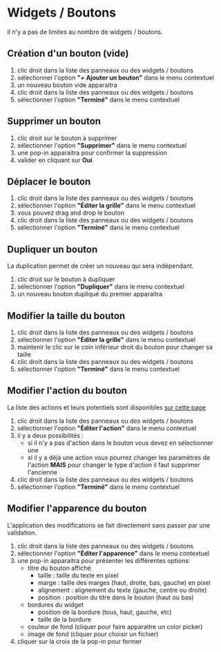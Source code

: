 # Widgets / Boutons

Il n'y a pas de limites au nombre de widgets / boutons. 

## Création d'un bouton (vide)
1. clic droit dans la liste des panneaux ou des widgets / boutons
2. sélectionner l'option **"+ Ajouter un bouton"** dans le menu contextuel
3. un nouveau bouton vide apparaitra
4. clic droit dans la liste des panneaux ou des widgets / boutons
5. sélectionner l'option **"Terminé"** dans le menu contextuel

## Supprimer un bouton
1. clic droit sur le bouton à supprimer
2. sélectionner l'option **"Supprimer"** dans le menu contextuel
3. une pop-in apparaitra pour confirmer la suppression
4. valider en cliquant sur **Oui**

## Déplacer le bouton
1. clic droit dans la liste des panneaux ou des widgets / boutons
2. sélectionner l'option **"Éditer la grille"** dans le menu contextuel
3. vous pouvez drag and drop le bouton
4. clic droit dans la liste des panneaux ou des widgets / boutons
5. sélectionner l'option **"Terminé"** dans le menu contextuel

## Dupliquer un bouton
La duplication permet de créer un nouveau qui sera indépendant.
1. clic droit sur le bouton à dupliquer
2. sélectionner l'option **"Dupliquer"** dans le menu contextuel
3. un nouveau bouton dupliqué du premier apparaitra

## Modifier la taille du bouton
1. clic droit dans la liste des panneaux ou des widgets / boutons
2. sélectionner l'option **"Éditer la grille"** dans le menu contextuel
3. maintenir le clic sur le coin inférieur droit du bouton pour changer sa taille
4. clic droit dans la liste des panneaux ou des widgets / boutons
5. sélectionner l'option **"Terminé"** dans le menu contextuel

## Modifier l'action du bouton
La liste des actions et leurs potentiels sont disponibles [sur cette page](/fr/docs/actions)
1. clic droit dans la liste des panneaux ou des widgets / boutons
2. sélectionner l'option **"Éditer l'action"** dans le menu contextuel
3. il y a deux possibilités :
   - si il n'y a pas d'action dans le bouton vous devez en sélectionner une
   - si il y a déjà une action vous pourrez changer les paramètres de l'action **MAIS** pour changer le type d'action il faut supprimer l'ancienne
4. clic droit dans la liste des panneaux ou des widgets / boutons
5. sélectionner l'option **"Terminé"** dans le menu contextuel

## Modifier l'apparence du bouton
L'application des modifications se fait directement sans passer par une validation.  
1. clic droit dans la liste des panneaux ou des widgets / boutons
2. sélectionner l'option **"Éditer l'apparence"** dans le menu contextuel
3. une pop-in apparaitra pour présenter les différentes options:
   - titre du bouton affiché
     - taille : taille du texte en pixel
     - marge : taille des marges (haut, droite, bas, gauche) en pixel
     - alignement : alignement du texte (gauche, centre ou droite)
     - position : position du titre dans le bouton (haut ou bas)
   - bordures du widget
     - position de la bordure (tous, haut, gauche, etc)
     - taille de la bordure 
   - couleur de fond (cliquer pour faire apparaitre un color picker)
   - image de fond (cliquer pour choisir un fichier)
4. cliquer sur la croix de la pop-in pour fermer
